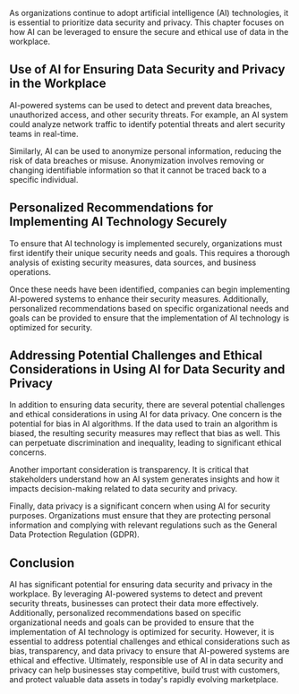 
As organizations continue to adopt artificial intelligence (AI) technologies, it is essential to prioritize data security and privacy. This chapter focuses on how AI can be leveraged to ensure the secure and ethical use of data in the workplace.

Use of AI for Ensuring Data Security and Privacy in the Workplace
-----------------------------------------------------------------

AI-powered systems can be used to detect and prevent data breaches, unauthorized access, and other security threats. For example, an AI system could analyze network traffic to identify potential threats and alert security teams in real-time.

Similarly, AI can be used to anonymize personal information, reducing the risk of data breaches or misuse. Anonymization involves removing or changing identifiable information so that it cannot be traced back to a specific individual.

Personalized Recommendations for Implementing AI Technology Securely
--------------------------------------------------------------------

To ensure that AI technology is implemented securely, organizations must first identify their unique security needs and goals. This requires a thorough analysis of existing security measures, data sources, and business operations.

Once these needs have been identified, companies can begin implementing AI-powered systems to enhance their security measures. Additionally, personalized recommendations based on specific organizational needs and goals can be provided to ensure that the implementation of AI technology is optimized for security.

Addressing Potential Challenges and Ethical Considerations in Using AI for Data Security and Privacy
----------------------------------------------------------------------------------------------------

In addition to ensuring data security, there are several potential challenges and ethical considerations in using AI for data privacy. One concern is the potential for bias in AI algorithms. If the data used to train an algorithm is biased, the resulting security measures may reflect that bias as well. This can perpetuate discrimination and inequality, leading to significant ethical concerns.

Another important consideration is transparency. It is critical that stakeholders understand how an AI system generates insights and how it impacts decision-making related to data security and privacy.

Finally, data privacy is a significant concern when using AI for security purposes. Organizations must ensure that they are protecting personal information and complying with relevant regulations such as the General Data Protection Regulation (GDPR).

Conclusion
----------

AI has significant potential for ensuring data security and privacy in the workplace. By leveraging AI-powered systems to detect and prevent security threats, businesses can protect their data more effectively. Additionally, personalized recommendations based on specific organizational needs and goals can be provided to ensure that the implementation of AI technology is optimized for security. However, it is essential to address potential challenges and ethical considerations such as bias, transparency, and data privacy to ensure that AI-powered systems are ethical and effective. Ultimately, responsible use of AI in data security and privacy can help businesses stay competitive, build trust with customers, and protect valuable data assets in today's rapidly evolving marketplace.
